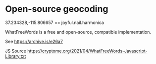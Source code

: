 # Open-source geocoding

37.234328,-115.806657 == joyful.nail.harmonica

WhatFreeWords is a free and open-source, compatible implementation.

See https://archive.is/e26a7

JS Source https://cryptome.org/2021/04/WhatFreeWords-Javascript-Library.txt
